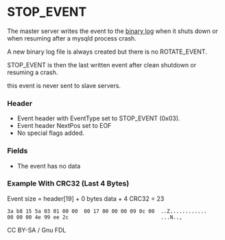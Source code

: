 
# STOP_EVENT

The master server writes the event to the [binary log](../../../../../server-management/server-monitoring-logs/binary-log/README.md) when it shuts down or when resuming after a mysqld process crash.


A new binary log file is always created but there is no ROTATE_EVENT.


STOP_EVENT is then the last written event after clean shutdown or resuming a crash.


this event is never sent to slave servers.


### Header


* Event header with EventType set to STOP_EVENT (0x03).
* Event header NextPos set to EOF
* No special flags added.


### Fields


* The event has no data


### Example With CRC32 (Last 4 Bytes)


Event size = header[19] + 0 bytes data + 4 CRC32 = 23


```
3a b8 15 5a 03 01 00 00  00 17 00 00 00 09 0c 00  ..Z............
00 00 00 4e 99 ee 2c                              ...N..,
```


CC BY-SA / Gnu FDL

